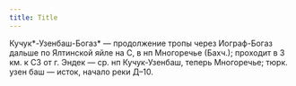 ```yaml
---
title: Title
---
```


Кучук*-Узенбаш-Богаз* — продолжение тропы через Иограф-Богаз дальше по Ялтинской
яйле на С, в нп Многоречье (Бахч.); проходит в 3 км. к СЗ от г. Эндек — ср. нп
Кучук-Узенбаш, теперь Многоречье; тюрк. узен баш — исток, начало реки Д–10.
